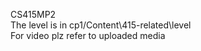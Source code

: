 C S 4 1 5 M P 2  \
 The level is in cp1/Content\415-related\level \
For video plz refer to uploaded media
 
